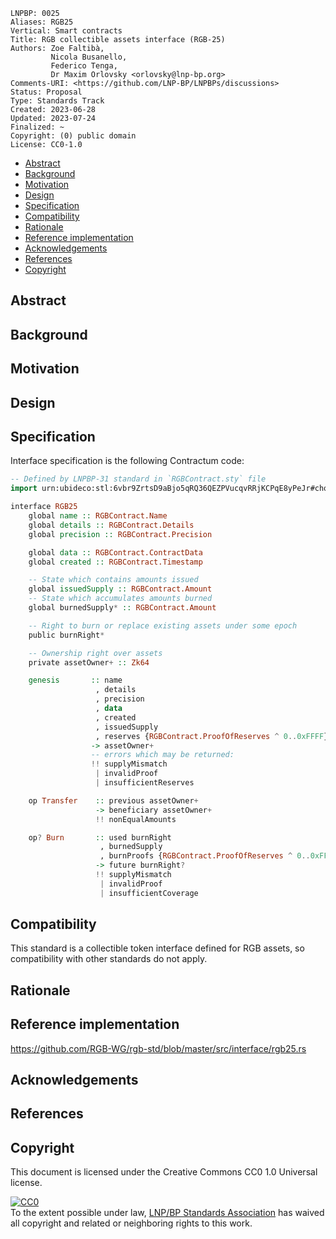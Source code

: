 ```
LNPBP: 0025
Aliases: RGB25
Vertical: Smart contracts
Title: RGB collectible assets interface (RGB-25)
Authors: Zoe Faltibà,
         Nicola Busanello,
         Federico Tenga,
         Dr Maxim Orlovsky <orlovsky@lnp-bp.org>
Comments-URI: <https://github.com/LNP-BP/LNPBPs/discussions>
Status: Proposal
Type: Standards Track
Created: 2023-06-28
Updated: 2023-07-24
Finalized: ~
Copyright: (0) public domain
License: CC0-1.0
```

- [Abstract](#abstract)
- [Background](#background)
- [Motivation](#motivation)
- [Design](#design)
- [Specification](#specification)
- [Compatibility](#compatibility)
- [Rationale](#rationale)
- [Reference implementation](#reference-implementation)
- [Acknowledgements](#acknowledgements)
- [References](#references)
- [Copyright](#copyright)


## Abstract


## Background


## Motivation


## Design


## Specification

Interface specification is the following Contractum code:

```haskell
-- Defined by LNPBP-31 standard in `RGBContract.sty` file
import urn:ubideco:stl:6vbr9ZrtsD9aBjo5qRQ36QEZPVucqvRRjKCPqE8yPeJr#choice-little-boxer as RGBContract

interface RGB25
    global name :: RGBContract.Name
    global details :: RGBContract.Details
    global precision :: RGBContract.Precision

    global data :: RGBContract.ContractData
    global created :: RGBContract.Timestamp

    -- State which contains amounts issued
    global issuedSupply :: RGBContract.Amount
    -- State which accumulates amounts burned
    global burnedSupply* :: RGBContract.Amount

    -- Right to burn or replace existing assets under some epoch
    public burnRight*

    -- Ownership right over assets
    private assetOwner+ :: Zk64

    genesis       :: name
                   , details
                   , precision
                   , data
                   , created
                   , issuedSupply
                   , reserves {RGBContract.ProofOfReserves ^ 0..0xFFFF}
                  -> assetOwner+
                  -- errors which may be returned:
                  !! supplyMismatch
                   | invalidProof
                   | insufficientReserves

    op Transfer    :: previous assetOwner+
                   -> beneficiary assetOwner+
                   !! nonEqualAmounts

    op? Burn       :: used burnRight
                    , burnedSupply
                    , burnProofs {RGBContract.ProofOfReserves ^ 0..0xFFFF}
                   -> future burnRight?
                   !! supplyMismatch
                    | invalidProof
                    | insufficientCoverage
```

## Compatibility

This standard is a collectible token interface defined for RGB assets,
so compatibility with other standards do not apply.

## Rationale

## Reference implementation

<https://github.com/RGB-WG/rgb-std/blob/master/src/interface/rgb25.rs>


## Acknowledgements


## References


## Copyright

This document is licensed under the Creative Commons CC0 1.0 Universal license.

<p xmlns:dct="http://purl.org/dc/terms/">
  <a rel="license"
     href="http://creativecommons.org/publicdomain/zero/1.0/">
    <img src="http://i.creativecommons.org/p/zero/1.0/88x31.png" style="border-style:none;" alt="CC0" />
  </a>
  <br />
  To the extent possible under law,
  <a rel="dct:publisher" href="https://lnp-bp.org">
    <span property="dcl:title">LNP/BP Standards Association</span></a>
  has waived all copyright and related or neighboring rights to this work.
</p>
